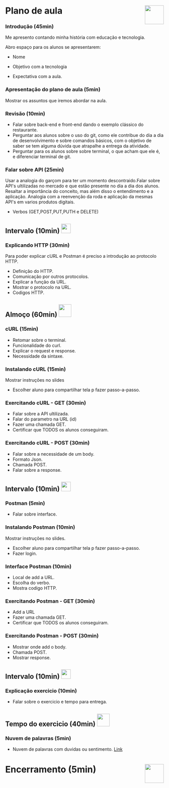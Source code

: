 # Plano de aula <img height="60em" align="right" src="https://img.icons8.com/?size=512&id=110188&format=png"/>

### Introdução (45min)

Me apresento contando minha história com educação e tecnologia.

Abro espaço para os alunos se apresentarem:

- Nome

- Objetivo com a tecnologia

- Expectativa com a aula.

### Apresentação do plano de aula (5min)

Mostrar os assuntos que iremos abordar na aula.

### Revisão (10min)

- Falar sobre back-end e front-end dando o exemplo clássico do restaurante.
- Perguntar aos alunos sobre o uso do git, como ele contribue do dia a dia de desenvolvimento e sobre comandos básicos, com o objetivo de saber se tem alguma dúvida que atrapalhe a entrega da atividade.
- Perguntar para os alunos sobre sobre terminal, o que acham que ele é, e diferenciar terminal de git.

### Falar sobre API (25min)

Usar a analogia do garçom para ter um momento descontraido.Falar sobre API's ultilizadas no mercado e que estão presente no dia a dia dos alunos.
Resaltar a importância do conceito, mas além disso o entendimento e a aplicação.
Analogia com a reenvenção da roda e aplicação da mesmas API's em varios produtos digitais.

- Verbos (GET,POST,PUT,PUTH e DELETE)

## Intervalo (10min) <img height="30em" src="https://img.icons8.com/?size=512&id=106265&format=png"/>

### Explicando HTTP (30min)

Para poder explicar cURL e Postman é preciso a introdução ao protocolo HTTP.

- Definição do HTTP.
- Comunicação por outros protocolos.
- Explicar a função da URL.
- Mostrar o protocolo na URL.
- Codigos HTTP.

## Almoço (60min) <img height="40em" src="https://img.icons8.com/?size=512&id=123621&format=png"/>

### cURL (15min)

- Retomar sobre o terminal.
- Funcionalidade do curl.
- Explicar o request e response.
- Necessidade da sintaxe.

### Instalando cURL (15min)

Mostrar instruções no slides

- Escolher aluno para compartilhar tela p fazer passo-a-passo.

### Exercitando cURL - GET (30min)

- Falar sobre a API ultilizada.
- Falar do parametro na URL (id)
- Fazer uma chamada GET.
- Certificar que TODOS os alunos conseguiram.

### Exercitando cURL - POST (30min)

- Falar sobre a necessidade de um body.
- Formato Json.
- Chamada POST.
- Falar sobre a response.

## Intervalo (10min) <img height="30em" src="https://img.icons8.com/?size=512&id=106265&format=png"/>

### Postman (5min)

- Falar sobre interface.

### Instalando Postman (10min)

Mostrar instruções no slides.

- Escolher aluno para compartilhar tela p fazer passo-a-passo.
- Fazer login.

### Interface Postman (10min)

- Local de add a URL.
- Escolha do verbo.
- Mostra codigo HTTP.

### Exercitando Postman - GET (30min)

- Add a URL
- Fazer uma chamada GET.
- Certificar que TODOS os alunos conseguiram.

### Exercitando Postman - POST (30min)

- Mostrar onde add o body.
- Chamada POST.
- Mostrar response.

## Intervalo (10min) <img height="30em" src="https://img.icons8.com/?size=512&id=106265&format=png"/>

### Explicação exercicio (10min)

- Falar sobre o exercicio e tempo para entrega.

## Tempo do exercicio (40min) <img height="40em" src="https://img.icons8.com/?size=512&id=110569&format=png"/>

### Nuvem de palavras (5min)

- Nuvem de palavras com duvidas ou sentimento.
  [Link](https://www.menti.com/aliee7jhxubp)

# Encerramento (5min) <img height="60em" align="right" src="https://img.icons8.com/?size=512&id=Qhhod1upu7UQ&format=png"/>
